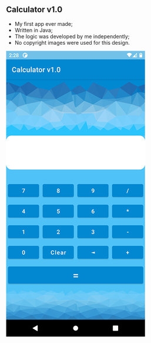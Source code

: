 ## Calculator v1.0 ##

* My first app ever made;
* Written in Java;
* The logic was developed by me independently;
* No copyright images were used for this design.

<img src="Calculator_v1.0/images/Calculator Demo.png">